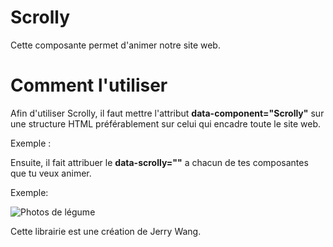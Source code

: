 # Scrolly

Cette composante permet d'animer notre site web.

# Comment l'utiliser

Afin d'utiliser Scrolly, il faut mettre l'attribut **data-component="Scrolly"** sur une structure HTML préférablement sur celui qui encadre toute le site web.

Exemple : <div class="site-container" data-component="Scrolly">

Ensuite, il fait attribuer le **data-scrolly=""** a chacun de tes composantes que tu veux animer.

Exemple:

<div class="hero__media" data-scrolly="scaleX">
                    <img src="assets/images/hero.jpg" alt="Photos de légume" />
                </div>

Cette librairie est une création de Jerry Wang.
